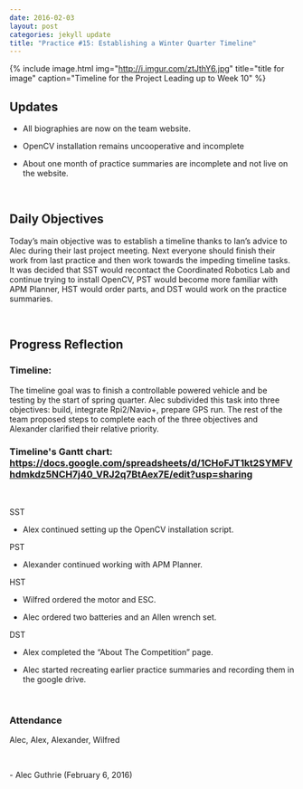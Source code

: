 ```yaml
---
date: 2016-02-03
layout: post
categories: jekyll update
title: "Practice #15: Establishing a Winter Quarter Timeline"
---
```


{% include image.html
            img="http://i.imgur.com/ztJthY6.jpg"
            title="title for image"
            caption="Timeline for the Project Leading up to Week 10"
%}

Updates
-------

-   All biographies are now on the team website.

-   OpenCV installation remains uncooperative and incomplete

-   About one month of practice summaries are incomplete and not live on the
    website.

 

Daily Objectives
----------------

Today’s main objective was to establish a timeline thanks to Ian’s advice to
Alec during their last project meeting. Next everyone should finish their work
from last practice and then work towards the impeding timeline tasks. It was
decided that SST would recontact the Coordinated Robotics Lab and continue
trying to install OpenCV, PST would become more familiar with APM Planner, HST
would order parts, and DST would work on the practice summaries.

 

Progress Reflection
-------------------

### Timeline:

The timeline goal was to finish a controllable powered vehicle and be testing by
the start of spring quarter. Alec subdivided this task into three objectives:
build, integrate Rpi2/Navio+, prepare GPS run. The rest of the team proposed
steps to complete each of the three objectives and Alexander clarified their
relative priority. 

### Timeline's Gantt chart: <https://docs.google.com/spreadsheets/d/1CHoFJT1kt2SYMFVhdmkdz5NCH7j40_VRJ2q7BtAex7E/edit?usp=sharing>

 

SST

-   Alex continued setting up the OpenCV installation script.

PST

-   Alexander continued working with APM Planner.

HST

-   Wilfred ordered the motor and ESC.

-   Alec ordered two batteries and an Allen wrench set.

DST

-   Alex completed the “About The Competition” page.

-   Alec started recreating earlier practice summaries and recording them in the
    google drive.

 

### Attendance

Alec, Alex, Alexander, Wilfred

 

\- Alec Guthrie (February 6, 2016)
